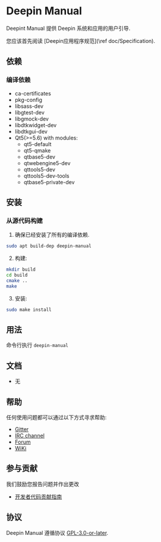 # Deepin Manual

Deepint Manual 提供 Deepin 系统和应用的用户引导.

您应该首先阅读 [Deepin应用程序规范](\ref doc/Specification).

## 依赖

### 编译依赖

* ca-certificates
* pkg-config
* libsass-dev
* libgtest-dev
* libgmock-dev
* libdtkwidget-dev
* libdtkgui-dev
* Qt5(>=5.6) with modules:
  * qt5-default
  * qt5-qmake
  * qtbase5-dev
  * qtwebengine5-dev
  * qttools5-dev
  * qttools5-dev-tools
  * qtbase5-private-dev

## 安装

### 从源代码构建

1. 确保已经安装了所有的编译依赖.
````bash
sudo apt build-dep deepin-manual
````

2. 构建:

```bash
mkdir build
cd build
cmake ..
make
```

3. 安装:

```bash
sudo make install
```

## 用法

命令行执行 `deepin-manual`

## 文档

 - 无

## 帮助

任何使用问题都可以通过以下方式寻求帮助:

* [Gitter](https://gitter.im/orgs/linuxdeepin/rooms)
* [IRC channel](https://webchat.freenode.net/?channels=deepin)
* [Forum](https://bbs.deepin.org)
* [WiKi](https://wiki.deepin.org/)

## 参与贡献

我们鼓励您报告问题并作出更改

* [开发者代码贡献指南](https://github.com/linuxdeepin/developer-center/wiki/Contribution-Guidelines-for-Developers)

## 协议

Deepin Manual 遵循协议 [GPL-3.0-or-later](LICENSE).
